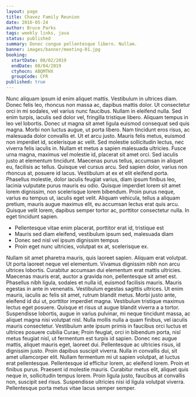 ```yaml
---
layout: page
title: Chavez Family Reunion
date: 2016-05-24
author: Bruce Parks
tags: weekly links, java
status: published
summary: Donec congue pellentesque libero. Nullam.
banner: images/banner/meeting-01.jpg
booking:
  startDate: 08/02/2019
  endDate: 08/04/2019
  ctyhocn: ABQMTHX
  groupCode: CFR
published: true
---
```

Nunc aliquam ipsum id enim aliquet mattis. Vestibulum in ultrices diam. Donec felis leo, rhoncus non massa ac, dapibus mattis dolor. Ut consectetur orci in mi sodales, vel varius nunc faucibus. Nullam in eleifend nulla. Sed enim turpis, iaculis sed dolor vel, fringilla tristique libero. Aliquam tempus in leo vel lobortis. Donec ut magna sit amet ligula euismod consequat sed quis magna. Morbi non luctus augue, ut porta libero. Nam tincidunt eros risus, ac malesuada dolor convallis et. Ut et arcu justo. Mauris felis metus, euismod non imperdiet id, scelerisque ac velit. Sed molestie sollicitudin lectus, nec viverra felis iaculis in. Nullam et metus a sapien malesuada ultricies. Fusce urna magna, maximus vel molestie id, placerat sit amet orci.
Sed iaculis justo at elementum tincidunt. Maecenas purus tellus, accumsan in aliquet eu, facilisis ac tellus. Quisque vel cursus arcu. Sed sapien dolor, varius non rhoncus at, posuere id lacus. Vestibulum at ex et elit eleifend porta. Phasellus molestie, dolor iaculis feugiat varius, diam ipsum finibus leo, lacinia vulputate purus mauris eu odio. Quisque imperdiet lorem sit amet lorem dignissim, non scelerisque lorem bibendum. Proin purus neque, varius eu tempus ut, iaculis eget velit. Aliquam vehicula, tellus a aliquam pretium, mauris augue maximus elit, eu accumsan lectus erat quis arcu. Quisque velit lorem, dapibus semper tortor ac, porttitor consectetur nulla. In eget tincidunt sapien.

* Pellentesque vitae enim placerat, porttitor erat id, tristique est
* Mauris sed diam eleifend, vestibulum ipsum sed, malesuada diam
* Donec sed nisl vel ipsum dignissim tempus
* Proin eget nunc ultricies, volutpat ex at, scelerisque ex.

Nullam sit amet pharetra mauris, quis laoreet sapien. Aliquam erat volutpat. Ut porta laoreet neque vel elementum. Vivamus dignissim nibh non arcu ultrices lobortis. Curabitur accumsan dui elementum erat mattis ultricies. Maecenas mauris erat, auctor a gravida non, pellentesque sit amet est. Phasellus nibh ligula, sodales et nulla id, euismod facilisis mauris. Mauris egestas in ante in venenatis. Vestibulum egestas sagittis ultrices. Ut enim mauris, iaculis ac felis sit amet, rutrum blandit metus. Morbi justo ante, eleifend id dui ut, porttitor imperdiet magna. Vestibulum tristique maximus lectus eget posuere. Quisque et risus ut augue blandit viverra a a tortor.
Suspendisse lobortis, augue in varius pulvinar, mi neque tincidunt massa, ac aliquet magna nisi volutpat nisl. Nulla mollis nulla a quam finibus, vel iaculis mauris consectetur. Vestibulum ante ipsum primis in faucibus orci luctus et ultrices posuere cubilia Curae; Proin feugiat, orci in bibendum porta, nisl metus feugiat nisl, ut fermentum est turpis id sapien. Donec nec augue mattis, aliquet mauris eget, laoreet dui. Pellentesque ac ultricies risus, id dignissim justo. Proin dapibus suscipit viverra. Nulla in convallis dui, sit amet ullamcorper elit. Nullam fermentum mi ut sapien volutpat, at luctus erat pellentesque. Pellentesque id efficitur lorem, ac eleifend lorem. Proin et finibus purus. Praesent id molestie mauris. Curabitur metus elit, aliquet quis neque in, sollicitudin tempus lorem. Proin ligula justo, faucibus at convallis non, suscipit sed risus. Suspendisse ultricies nisi id ligula volutpat viverra. Pellentesque porta metus vitae lacus semper semper.
